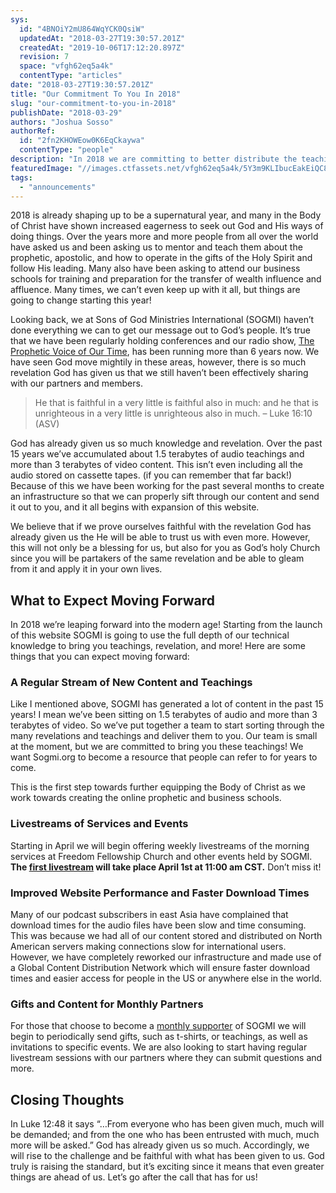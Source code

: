 ```yaml
---
sys:
  id: "4BNOiY2mU864WqYCK0QsiW"
  updatedAt: "2018-03-27T19:30:57.201Z"
  createdAt: "2019-10-06T17:12:20.897Z"
  revision: 7
  space: "vfgh62eq5a4k"
  contentType: "articles"
date: "2018-03-27T19:30:57.201Z"
title: "Our Commitment To You In 2018"
slug: "our-commitment-to-you-in-2018"
publishDate: "2018-03-29"
authors: "Joshua Sosso"
authorRef:
  id: "2fn2KHOWEow0K6EqCkaywa"
  contentType: "people"
description: "In 2018 we are committing to better distribute the teachings and revelation God has given us. We are implementing a wide range of improvements for the SOGMI website that will benefit users and help us better God's teachings out into the world."
featuredImage: "//images.ctfassets.net/vfgh62eq5a4k/5Y3m9KLIbucEakEiQC8kuY/7c5dc929a30adeaa04b9546980b5c640/IMG_9401_edit__1_.jpg"
tags:
  - "announcements"
---
```


2018 is already shaping up to be a supernatural year, and many in the Body of Christ have shown increased eagerness to seek out God and His ways of doing things. Over the years more and more people from all over the world have asked us and been asking us to mentor and teach them about the prophetic, apostolic, and how to operate in the gifts of the Holy Spirit and follow His leading. Many also have been asking to attend our business schools for training and preparation for the transfer of wealth influence and affluence. Many times, we can’t even keep up with it all, but things are going to change starting this year!

Looking back, we at Sons of God Ministries International (SOGMI) haven’t done everything we can to get our message out to God’s people. It’s true that we have been regularly holding conferences and our radio show, [The Prophetic Voice of Our Time](/series/the-prophetic-voice-of-our-time/ "Listen to the Prophetic Voice of Our Time"), has been running more than 6 years now. We have seen God move mightily in these areas, however, there is so much revelation God has given us that we still haven’t been effectively sharing with our partners and members.

> He that is faithful in a very little is faithful also in much: and he that is unrighteous in a very little is unrighteous also in much. – Luke 16:10 (ASV)

God has already given us so much knowledge and revelation. Over the past 15 years we’ve accumulated about 1.5 terabytes of audio teachings and more than 3 terabytes of video content. This isn’t even including all the audio stored on cassette tapes. (if you can remember that far back!) Because of this we have been working for the past several months to create an infrastructure so that we can properly sift through our content and send it out to you, and it all begins with expansion of this website. 

We believe that if we prove ourselves faithful with the revelation God has already given us the He will be able to trust us with even more. However, this will not only be a blessing for us, but also for you as God’s holy Church since you will be partakers of the same revelation and be able to gleam from it and apply it in your own lives.

## What to Expect Moving Forward

In 2018 we’re leaping forward into the modern age! Starting from the launch of this website SOGMI is going to use the full depth of our technical knowledge to bring you teachings, revelation, and more! Here are some things that you can expect moving forward:

### A Regular Stream of New Content and Teachings

Like I mentioned above, SOGMI has generated a lot of content in the past 15 years! I mean we’ve been sitting on 1.5 terabytes of audio and more than 3 terabytes of video. So we’ve put together a team to start sorting through the many revelations and teachings and deliver them to you. Our team is small at the moment, but we are committed to bring you these teachings! We want Sogmi.org to become a resource that people can refer to for years to come.

This is the first step towards further equipping the Body of Christ as we work towards creating the online prophetic and business schools.

### Livestreams of Services and Events

Starting in April we will begin offering weekly livestreams of the morning services at Freedom Fellowship Church and other events held by SOGMI. **The [first livestream](/live "Watch SOGMI Live") will take place April 1st at 11:00 am CST.** Don’t miss it!

### Improved Website Performance and Faster Download Times

Many of our podcast subscribers in east Asia have complained that download times for the audio files have been slow and time consuming. This was because we had all of our content stored and distributed on North American servers making connections slow for international users. However, we have completely reworked our infrastructure and made use of a Global Content Distribution Network which will ensure faster download times and easier access for people in the US or anywhere else in the world.

### Gifts and Content for Monthly Partners

For those that choose to become a [monthly supporter](/donate "Learn about becoming a SOGMI supporter") of SOGMI we will begin to periodically send gifts, such as t-shirts, or teachings, as well as invitations to specific events. We are also looking to start having regular livestream sessions with our partners where they can submit questions and more. 

## Closing Thoughts
In Luke 12:48 it says “…From everyone who has been given much, much will be demanded; and from the one who has been entrusted with much, much more will be asked.” God has already given us so much. Accordingly, we will rise to the challenge and be faithful with what has been given to us. God truly is raising the standard, but it’s exciting since it means that even greater things are ahead of us. Let’s go after the call that has for us!